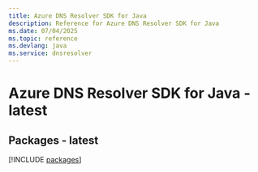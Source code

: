 ```yaml
---
title: Azure DNS Resolver SDK for Java
description: Reference for Azure DNS Resolver SDK for Java
ms.date: 07/04/2025
ms.topic: reference
ms.devlang: java
ms.service: dnsresolver
---
```

# Azure DNS Resolver SDK for Java - latest
## Packages - latest
[!INCLUDE [packages](dns-resolver-index.md)]